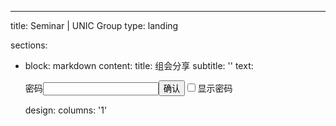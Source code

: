---
title: Seminar | UNIC Group
type: landing

sections:
  - block: markdown
    content:
      title: 组会分享
      subtitle: ''
      text: <style>@import "./style.css"</style><div id=mask><div id=mask-container><form id=form-container onsubmit=submitPwd()><div id=password-div><div><label id=password-label><span>密码</span><input type=password id=pwdBox name=pwdBox class="filter-search form-control form-control-sm"><input type=button id=pwd-confirm value=确认 onclick=submitPwd()></label><label id=show-password-label><input type=checkbox id=showPassword onclick=togglePasswordVisibility()>显示密码</label></div></div></form></div></div><div id=content></div><script type=text/javascript src=./sha256.js></script><script type=text/javascript src=./read.js></script><script type=text/javascript>window.onload=function(){document.getElementById("pwdBox").style.width="calc(100%-4rem)"};function togglePasswordVisibility(){var e=document.getElementById("pwdBox"),t=document.getElementById("showPassword");t.checked?e.type="text":e.type="password"}async function submitPwd(){if(SHA256(document.getElementById("pwdBox").value.toUpperCase())=="ef271b641bd639249d33fad6401aa5f4ddad6c99bf0ae4ac8f40facae58dc9c0"){console.log("Welcome!"),document.getElementById("mask").remove();var e=await read();document.getElementById("content").innerHTML=e}}</script>

    design:
      columns: '1'
